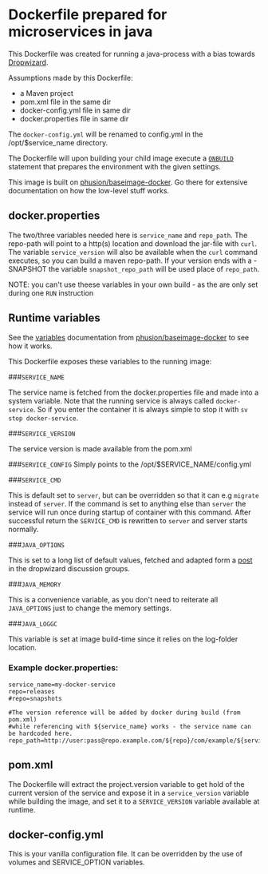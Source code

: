 # Dockerfile prepared for microservices in java

This Dockerfile was created for running a java-process with a bias towards [Dropwizard](http://dropwizard.io).

Assumptions made by this Dockerfile:
* a Maven project
* pom.xml file in the same dir
* docker-config.yml file in same dir
* docker.properties file in same dir

The ```docker-config.yml``` will be renamed to config.yml in the /opt/$service_name directory.

The Dockerfile will upon building your child image execute a [```ONBUILD```](https://docs.docker.com/reference/builder/#onbuild)
 statement that prepares the environment with the given settings.

This image is built on [phusion/baseimage-docker](https://github.com/phusion/baseimage-docker). Go there for extensive
documentation on how the low-level stuff works.

## docker.properties
The two/three variables needed here is ```service_name``` and ```repo_path```. 
The repo-path will point to a http(s) location
and download the jar-file with ```curl```. 
The variable ```service_version``` will also be available when the ```curl```
command executes, so you can build a maven repo-path.
If your version ends with a -SNAPSHOT the variable ```snapshot_repo_path``` will be used place of ```repo_path```.


NOTE: you can't use theese variables in your own build - as the are only set during one ```RUN``` instruction

##  Runtime variables
See the [variables](https://github.com/phusion/baseimage-docker#environment_variables) documentation from
[phusion/baseimage-docker](https://github.com/phusion/baseimage-docker) to see how it works.

This Dockerfile exposes these variables to the running image:

###```SERVICE_NAME```

The service name is fetched from the docker.properties file and made into a system variable. Note that the running service is always called ```docker-service```. So if you enter the container it is always simple to stop it with ```sv stop docker-service```.


###```SERVICE_VERSION```

The service version is made available from the pom.xml



###```SERVICE_CONFIG```
Simply points to the /opt/$SERVICE_NAME/config.yml

###```SERVICE_CMD```

This is default set to ```server```, but can be overridden so that it can e.g ```migrate``` instead of ```server```. If the command is set to anything else than ```server``` the service will run once during startup of container with this command. After successful return the ```SERVICE_CMD``` is rewritten to ```server``` and server starts normally.




###```JAVA_OPTIONS```

This is set to a long list of default values, fetched and adapted form a
[post](https://groups.google.com/d/msg/dropwizard-user/PPgqS2ZHeFg/OoSq0yWMBwAJ) in the dropwizard discussion groups.


###```JAVA_MEMORY```

This is a convenience variable, as you don't need to reiterate all ```JAVA_OPTIONS``` just to change the memory settings.


###```JAVA_LOGGC```

This variable is set at image build-time since it relies on the log-folder location.



### Example docker.properties:
```
service_name=my-docker-service
repo=releases
#repo=snapshots

#The version reference will be added by docker during build (from pom.xml)
#while referencing with ${service_name} works - the service name can be hardcoded here.
repo_path=http://user:pass@repo.example.com/${repo}/com/example/${service_name}/${version}/${service_name}-${version}.jar

```

## pom.xml
The Dockerfile will extract the project.version variable to get hold of the current version of the service and expose it
in a ```service_version``` variable while building the image, and set it to a ```SERVICE_VERSION``` variable available
at runtime.

## docker-config.yml

This is your vanilla configuration file. It can be overridden by the use of volumes and SERVICE_OPTION variables.

